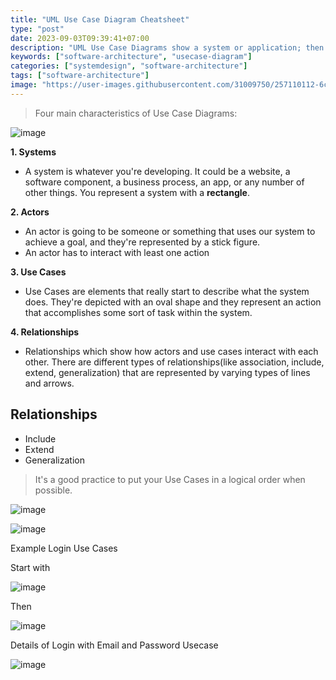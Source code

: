 ```yaml
---
title: "UML Use Case Diagram Cheatsheet"
type: "post"
date: 2023-09-03T09:39:41+07:00
description: "UML Use Case Diagrams show a system or application; then they show the people, organizations, or other systems that interact with it; and finally, they show a basic flow of what the system or application does"
keywords: ["software-architecture", "usecase-diagram"]
categories: ["systemdesign", "software-architecture"]
tags: ["software-architecture"]
image: "https://user-images.githubusercontent.com/31009750/257110112-6c5ddbfc-a58d-41eb-80af-a9e51f87584d.png"
---
```


> Four main characteristics of Use Case Diagrams:

![image](https://user-images.githubusercontent.com/31009750/265240471-b9f92411-fc10-4d2a-ace1-b1a4d3dad5eb.png)

**1. Systems**

- A system is whatever you're developing. It could be a website, a software component, a business process, an app, or any number of other things. You represent a system with a **rectangle**.

**2. Actors**

- An actor is going to be someone or something that uses our system to achieve a goal, and they're represented by a stick figure.
- An actor has to interact with least one action

**3. Use Cases**

- Use Cases are elements that really start to describe what the system does. They're depicted with an oval shape and they represent an action that accomplishes some sort of task within the system.

**4. Relationships**

- Relationships which show how actors and use cases interact with each other. There are different types of relationships(like association, include, extend, generalization) that are represented by varying types of lines and arrows.

## Relationships

- Include
- Extend
- Generalization

> It's a good practice to put your Use Cases in a logical order when possible.

![image](https://user-images.githubusercontent.com/31009750/265250522-f4c26995-0da8-44f4-a0d3-81c5cfd5789a.png)

![image](https://user-images.githubusercontent.com/31009750/265250911-a1c1e4bf-8351-4a5e-93e1-29ef102da53c.png)

Example Login Use Cases

Start with

![image](https://user-images.githubusercontent.com/31009750/265267699-d38b6e56-cb71-4aaf-8ae1-01df3745aa0c.png)

Then

![image](https://user-images.githubusercontent.com/31009750/265270456-60760354-0530-4d54-8de3-1af9add5ae06.png)

Details of Login with Email and Password Usecase

![image](https://user-images.githubusercontent.com/31009750/268600867-345ea5c2-7ad1-44ba-aef6-da6866c23a2d.png)
